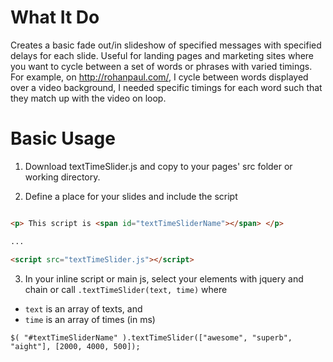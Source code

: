 # What It Do

Creates a basic fade out/in slideshow of specified messages with specified delays for each slide. Useful for landing pages and marketing sites where you want to cycle between a set of words or phrases with varied timings. For example, on http://rohanpaul.com/, I cycle between words displayed over a video background, I needed specific timings for each word such that they match up with the video on loop. 


# Basic Usage 

1) Download textTimeSlider.js and copy to your pages' src folder or working directory. 

2) Define a place for your slides and include the script

```html

<p> This script is <span id="textTimeSliderName"></span> </p>

...

<script src="textTimeSlider.js"></script>

```

3) In your inline script or main js, select your elements with jquery and chain or call `.textTimeSlider(text, time)` where 

- `text` is an array of texts, and 
- `time` is an array of times (in ms)

```
$( "#textTimeSliderName" ).textTimeSlider(["awesome", "superb", "aight"], [2000, 4000, 500]);
```